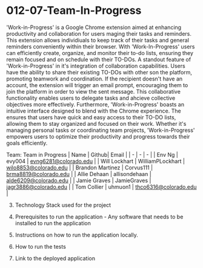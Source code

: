 # 012-07-Team-In-Progress

'Work-in-Progress' is a Google Chrome extension aimed at enhancing productivity and collaboration for users maging their tasks and reminders. This extension allows individiuals to keep track of their tasks and general reminders conveniently within their browser. With 'Work-In-Progress' users can efficiently create, organize, and monitor their to-do lists, ensuring they remain focused and on schedule with their TO-DOs.
	A standout feature of 'Work-in-Progress' in it's integration of collaboration capabilities. Users have the ability to share their existing TO-DOs with other son the platform, promoting teamwork and coordination. If the recipient doesn't have an account, the extension will trigger an email prompt, encouraging them to join the platform in order to view the sent message. This collaborative functionality enables users to delegate tasks and ahcieve collective objectives more effectively. Furthermore, 'Work-in-Progress' boasts an intuitive interface designed to blend with the Chrome experience. The ensures that users have quick and easy access to their TO-DO lists, allowing them to stay organized and focused on their work. Whether it's managing personal tasks or coordinating team projects, 'Work-in-Progress' empowers users to optimize their productivity and progress towards their goals efficiently.

Team: Team in Progress
| Name | Github| Email |
| - | - | - |
| Env Ng | evy004 | evng6281@colorado.edu |
| Will Lockhart | WilliamPLockhart | wilo8853@colorado.edu |
| Brandon Martinez | Corvus111 | brma8819@colorado.edu |
| Allie Dehaan | allisondehaan | alde6209@colorado.edu |
| Jamie Graves | JamieGraves | jagr3886@colorado.edu |
| Tom Collier | uhmuon1 | thco6316@colorado.edu |

3. Technology Stack used for the project

4. Prerequisites to run the application - Any software that needs to be installed to run the application

5. Instructions on how to run the application locally.

6. How to run the tests

7. Link to the deployed application
